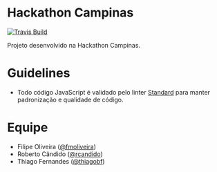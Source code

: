# Hackathon Campinas

[![Travis Build][travis-image]][travis-url]

Projeto desenvolvido na Hackathon Campinas.

# Guidelines
* Todo código JavaScript é validado pelo linter [Standard](http://standardjs.com/) para manter padronização e qualidade de código.

# Equipe
* Filipe Oliveira ([@fmoliveira](https://github.com/fmoliveira))
* Roberto Cândido ([@rcandido](https://github.com/rcandido))
* Thiago Fernandes ([@thiagobf](https://github.com/thiagobf))

[travis-url]: https://travis-ci.org/fmoliveira/hackathon-cps
[travis-image]: https://api.travis-ci.org/fmoliveira/hackathon-cps.svg
